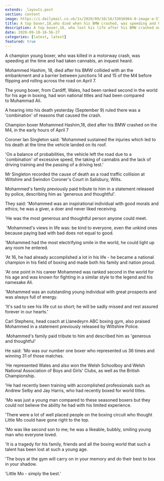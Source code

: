```yaml
---
extends: _layouts.post
section: content
image: https://i.dailymail.co.uk/1s/2020/09/10/16/33016964-0-image-a-57_1599752035458.jpg 
title: A top boxer,18,who died when his BMW crashed, was speeding and had taken cannabis, inquest hears 
description: A top boxer,18, who lost his life after his BMW crashed on the M4 was speeding and had taken cannabis, inquest hears. Mohammed Hashim, 18, from Cardiff, Wales,died on April 7 
date: 2020-09-10-16-56-27 
categories: [latest, latest] 
featured: true 
--- 
```

A champion young boxer, who was killed in a motorway crash, was speeding at the time and had taken cannabis, an inquest heard.

Mohammed Hashim, 18, died after his BMW collided with an the embankment and a barrier between junctions 14 and 15 of the M4 before flipping and rolling across the road on April 7.

The young boxer, from Cardiff, Wales, had been ranked second in the world for his age in boxing, had won national titles and had been compared to Muhammad Ali.

A hearing into his death yesterday (September 9) ruled there was a 'combination' of reasons that caused the crash.

Champion boxer Mohammed Hashim,18, died after his BMW crashed on the M4, in the early hours of April 7

Coroner Ian Singleton said: 'Mohammed sustained the injuries which led to his death at the time the vehicle landed on its roof.

'On a balance of probabilities, the vehicle left the road due to a 'combination' of excessive speed, the taking of cannabis and the lack of driving training and the passing of a driving test.'

Mr Singleton recorded the cause of death as a road traffic collision at Wiltshire and Swindon Coroner's Court in Salisbury, Wilts.

Mohammed's family previously paid tribute to him in a statement released by police, describing him as 'generous and thoughtful'.  

They said: 'Mohammed was an inspirational individual with good morals and ethics; he was a giver, a doer and never liked receiving.

'He was the most generous and thoughtful person anyone could meet. 

 'Mohammed's views in life was: be kind to everyone, even the unkind ones because paying bad with bad does not equal to good.

'Mohammed had the most electrifying smile in the world, he could light up any room he entered.

'At 16, he had already accomplished a lot in his life - he became a national champion in his field of boxing and made both his family and nation proud.

'At one point in his career Mohammed was ranked second in the world for his age and was known for fighting in a similar style to the legend and his namesake Ali.

'Mohammed was an outstanding young individual with great prospects and was always full of energy.

'It's sad to see his life cut so short; he will be sadly missed and rest assured forever in our hearts.'

Carl Stephens, head coach at Llanedeyrn ABC boxing gym, also praised Mohammed in a statement previously released by Wiltshire Police.

 Mohammed's family paid tribute to him and described him as 'generous and thoughtful'

He said: 'Mo was our number one boxer who represented us 36 times and winning 31 of those matches.

'He represented Wales and also won the Welsh Schoolboy and Welsh National Association of Boys and Girls' Clubs, as well as the British Championship.

'He had recently been training with accomplished professionals such as Andrew Selby and Jay Harris, who had recently boxed for world titles.

'Mo was just a young man compared to these seasoned boxers but they could not believe the ability he had with his limited experience.

'There were a lot of well placed people on the boxing circuit who thought Little Mo could have gone right to the top.

'Mo was like second son to me; he was a likeable, bubbly, smiling young man who everyone loved.

'It is a tragedy for his family, friends and all the boxing world that such a talent has been lost at such a young age.

'The boys at the gym will carry on in your memory and do their best to box in your shadow.

'Little Mo - simply the best.'

